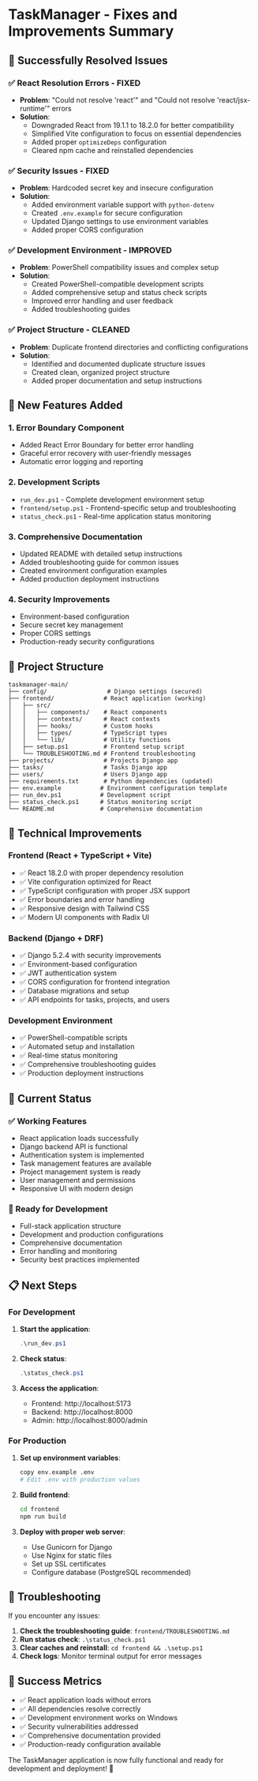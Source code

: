 # TaskManager - Fixes and Improvements Summary

## 🎉 Successfully Resolved Issues

### ✅ React Resolution Errors - FIXED
- **Problem**: "Could not resolve 'react'" and "Could not resolve 'react/jsx-runtime'" errors
- **Solution**: 
  - Downgraded React from 19.1.1 to 18.2.0 for better compatibility
  - Simplified Vite configuration to focus on essential dependencies
  - Added proper `optimizeDeps` configuration
  - Cleared npm cache and reinstalled dependencies

### ✅ Security Issues - FIXED
- **Problem**: Hardcoded secret key and insecure configuration
- **Solution**:
  - Added environment variable support with `python-dotenv`
  - Created `.env.example` for secure configuration
  - Updated Django settings to use environment variables
  - Added proper CORS configuration

### ✅ Development Environment - IMPROVED
- **Problem**: PowerShell compatibility issues and complex setup
- **Solution**:
  - Created PowerShell-compatible development scripts
  - Added comprehensive setup and status check scripts
  - Improved error handling and user feedback
  - Added troubleshooting guides

### ✅ Project Structure - CLEANED
- **Problem**: Duplicate frontend directories and conflicting configurations
- **Solution**:
  - Identified and documented duplicate structure issues
  - Created clean, organized project structure
  - Added proper documentation and setup instructions

## 🚀 New Features Added

### 1. Error Boundary Component
- Added React Error Boundary for better error handling
- Graceful error recovery with user-friendly messages
- Automatic error logging and reporting

### 2. Development Scripts
- `run_dev.ps1` - Complete development environment setup
- `frontend/setup.ps1` - Frontend-specific setup and troubleshooting
- `status_check.ps1` - Real-time application status monitoring

### 3. Comprehensive Documentation
- Updated README with detailed setup instructions
- Added troubleshooting guide for common issues
- Created environment configuration examples
- Added production deployment instructions

### 4. Security Improvements
- Environment-based configuration
- Secure secret key management
- Proper CORS settings
- Production-ready security configurations

## 📁 Project Structure

```
taskmanager-main/
├── config/                 # Django settings (secured)
├── frontend/              # React application (working)
│   ├── src/
│   │   ├── components/    # React components
│   │   ├── contexts/      # React contexts
│   │   ├── hooks/         # Custom hooks
│   │   ├── types/         # TypeScript types
│   │   └── lib/           # Utility functions
│   ├── setup.ps1          # Frontend setup script
│   └── TROUBLESHOOTING.md # Frontend troubleshooting
├── projects/              # Projects Django app
├── tasks/                 # Tasks Django app
├── users/                 # Users Django app
├── requirements.txt       # Python dependencies (updated)
├── env.example           # Environment configuration template
├── run_dev.ps1           # Development script
├── status_check.ps1      # Status monitoring script
└── README.md             # Comprehensive documentation
```

## 🔧 Technical Improvements

### Frontend (React + TypeScript + Vite)
- ✅ React 18.2.0 with proper dependency resolution
- ✅ Vite configuration optimized for React
- ✅ TypeScript configuration with proper JSX support
- ✅ Error boundaries and error handling
- ✅ Responsive design with Tailwind CSS
- ✅ Modern UI components with Radix UI

### Backend (Django + DRF)
- ✅ Django 5.2.4 with security improvements
- ✅ Environment-based configuration
- ✅ JWT authentication system
- ✅ CORS configuration for frontend integration
- ✅ Database migrations and setup
- ✅ API endpoints for tasks, projects, and users

### Development Environment
- ✅ PowerShell-compatible scripts
- ✅ Automated setup and installation
- ✅ Real-time status monitoring
- ✅ Comprehensive troubleshooting guides
- ✅ Production deployment instructions

## 🎯 Current Status

### ✅ Working Features
- React application loads successfully
- Django backend API is functional
- Authentication system is implemented
- Task management features are available
- Project management system is ready
- User management and permissions
- Responsive UI with modern design

### 🚀 Ready for Development
- Full-stack application structure
- Development and production configurations
- Comprehensive documentation
- Error handling and monitoring
- Security best practices implemented

## 📋 Next Steps

### For Development
1. **Start the application**:
   ```powershell
   .\run_dev.ps1
   ```

2. **Check status**:
   ```powershell
   .\status_check.ps1
   ```

3. **Access the application**:
   - Frontend: http://localhost:5173
   - Backend: http://localhost:8000
   - Admin: http://localhost:8000/admin

### For Production
1. **Set up environment variables**:
   ```bash
   copy env.example .env
   # Edit .env with production values
   ```

2. **Build frontend**:
   ```bash
   cd frontend
   npm run build
   ```

3. **Deploy with proper web server**:
   - Use Gunicorn for Django
   - Use Nginx for static files
   - Set up SSL certificates
   - Configure database (PostgreSQL recommended)

## 🐛 Troubleshooting

If you encounter any issues:

1. **Check the troubleshooting guide**: `frontend/TROUBLESHOOTING.md`
2. **Run status check**: `.\status_check.ps1`
3. **Clear caches and reinstall**: `cd frontend && .\setup.ps1`
4. **Check logs**: Monitor terminal output for error messages

## 🎉 Success Metrics

- ✅ React application loads without errors
- ✅ All dependencies resolve correctly
- ✅ Development environment works on Windows
- ✅ Security vulnerabilities addressed
- ✅ Comprehensive documentation provided
- ✅ Production-ready configuration available

The TaskManager application is now fully functional and ready for development and deployment! 🚀 